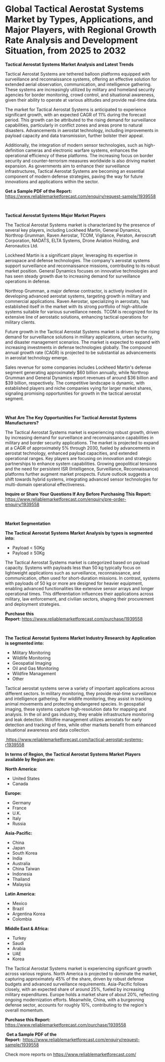 <p><h1>Global Tactical Aerostat Systems Market by Types, Applications, and Major Players, with Regional Growth Rate Analysis and Development Situation, from 2025 to 2032</h1></p><p><strong>Tactical Aerostat Systems Market Analysis and Latest Trends</strong></p>
<p><p>Tactical Aerostat Systems are tethered balloon platforms equipped with surveillance and reconnaissance systems, offering an effective solution for extended aerial observation, communication, and intelligence gathering. These systems are increasingly utilized by military and homeland security agencies for border monitoring, crowd control, and situational awareness, given their ability to operate at various altitudes and provide real-time data.</p><p>The market for Tactical Aerostat Systems is anticipated to experience significant growth, with an expected CAGR of 11% during the forecast period. This growth can be attributed to the rising demand for surveillance capabilities, particularly in conflict zones and areas prone to natural disasters. Advancements in aerostat technology, including improvements in payload capacity and data transmission, further bolster their appeal.</p><p>Additionally, the integration of modern sensor technologies, such as high-definition cameras and electronic warfare systems, enhances the operational efficiency of these platforms. The increasing focus on border security and counter-terrorism measures worldwide is also driving market expansion. As governments aim to enhance their surveillance infrastructures, Tactical Aerostat Systems are becoming an essential component of modern defense strategies, paving the way for future innovations and applications within the sector.</p></p>
<p><strong>Get a Sample PDF of the Report:&nbsp;</strong> <a href="https://www.reliablemarketforecast.com/enquiry/request-sample/1939558?utm_campaign=2255&utm_medium=2&utm_source=Github&utm_content=ia&utm_term=21022025&utm_id=tactical-aerostat-systems">https://www.reliablemarketforecast.com/enquiry/request-sample/1939558</a></p>
<p>&nbsp;</p>
<p><strong>Tactical Aerostat Systems Major Market Players</strong></p>
<p><p>The Tactical Aerostat Systems market is characterized by the presence of several key players, including Lockheed Martin, General Dynamics, Northrop Grumman, Raven Aerostar, TCOM, Vigilance, Peraton, Aeroscraft Corporation, NADATS, ELTA Systems, Drone Aviation Holding, and Aeronautics Ltd. </p><p>Lockheed Martin is a significant player, leveraging its expertise in aerospace and defense technologies. The company's aerostat systems support surveillance and reconnaissance missions, contributing to its robust market position. General Dynamics focuses on innovative technologies and has seen steady growth due to increasing demand for surveillance operations in defense. </p><p>Northrop Grumman, a major defense contractor, is actively involved in developing advanced aerostat systems, targeting growth in military and commercial applications. Raven Aerostar, specializing in aerostats, has established itself in the market with its strong portfolio of high-altitude systems suitable for various surveillance needs. TCOM is recognized for its extensive line of aerostatic solutions, enhancing tactical operations for military clients.</p><p>Future growth in the Tactical Aerostat Systems market is driven by the rising demand for surveillance solutions in military applications, urban security, and disaster management scenarios. The market is expected to expand with increasing investments in defense technologies globally. The compound annual growth rate (CAGR) is projected to be substantial as advancements in aerostat technology emerge.</p><p>Sales revenue for some companies includes Lockheed Martin's defense segment generating approximately $60 billion annually, while Northrop Grumman and General Dynamics report revenues of around $36 billion and $39 billion, respectively. The competitive landscape is dynamic, with established players and niche companies vying for larger market shares, signaling promising opportunities for growth in the tactical aerostat segment.</p></p>
<p>&nbsp;</p>
<p><strong>What Are The Key Opportunities For Tactical Aerostat Systems Manufacturers?</strong></p>
<p><p>The Tactical Aerostat Systems market is experiencing robust growth, driven by increasing demand for surveillance and reconnaissance capabilities in military and border security applications. The market is projected to expand at a CAGR of approximately 5% through 2030, fueled by advancements in aerostat technology, enhanced payload capacities, and extended operational ranges. Key players are focusing on innovation and strategic partnerships to enhance system capabilities. Growing geopolitical tensions and the need for persistent ISR (Intelligence, Surveillance, Reconnaissance) platforms further augment market prospects. Future outlook suggests a shift towards hybrid systems, integrating advanced sensor technologies for multi-domain operational effectiveness.</p></p>
<p><strong>Inquire or Share Your Questions If Any Before Purchasing This Report:</strong> <a href="https://www.reliablemarketforecast.com/enquiry/pre-order-enquiry/1939558?utm_campaign=2255&utm_medium=2&utm_source=Github&utm_content=ia&utm_term=21022025&utm_id=tactical-aerostat-systems">https://www.reliablemarketforecast.com/enquiry/pre-order-enquiry/1939558</a></p>
<p>&nbsp;</p>
<p><strong>Market Segmentation</strong></p>
<p><strong>The Tactical Aerostat Systems Market Analysis by types is segmented into:</strong></p>
<p><ul><li>Payload < 50Kg</li><li>Payload ≥ 50Kg</li></ul></p>
<p><p>The Tactical Aerostat Systems market is categorized based on payload capacity. Systems with payloads less than 50 kg typically focus on lightweight applications such as surveillance, reconnaissance, and communication, often used for short-duration missions. In contrast, systems with payloads of 50 kg or more are designed for heavier equipment, enabling advanced functionalities like extensive sensor arrays and longer operational times. This differentiation influences their applications across military, law enforcement, and civilian sectors, shaping their procurement and deployment strategies.</p></p>
<p><strong>Purchase this Report:&nbsp;</strong><a href="https://www.reliablemarketforecast.com/purchase/1939558?utm_campaign=2255&utm_medium=2&utm_source=Github&utm_content=ia&utm_term=21022025&utm_id=tactical-aerostat-systems">https://www.reliablemarketforecast.com/purchase/1939558</a></p>
<p>&nbsp;</p>
<p><strong>The Tactical Aerostat Systems Market Industry Research by Application is segmented into:</strong></p>
<p><ul><li>Military Monitoring</li><li>Wildlife Monitoring</li><li>Geospatial Imaging</li><li>Oil and Gas Monitoring</li><li>Wildfire Management</li><li>Other</li></ul></p>
<p><p>Tactical aerostat systems serve a variety of important applications across different sectors. In military monitoring, they provide real-time surveillance and intelligence gathering. For wildlife monitoring, they assist in tracking animal movements and protecting endangered species. In geospatial imaging, these systems capture high-resolution data for mapping and analysis. In the oil and gas industry, they enable infrastructure monitoring and leak detection. Wildfire management utilizes aerostats for early detection and tracking of fires, while other markets benefit from enhanced situational awareness and data collection.</p></p>
<p><a href="https://www.reliablemarketforecast.com/tactical-aerostat-systems-r1939558?utm_campaign=2255&utm_medium=2&utm_source=Github&utm_content=ia&utm_term=21022025&utm_id=tactical-aerostat-systems">&nbsp;https://www.reliablemarketforecast.com/tactical-aerostat-systems-r1939558</a></p>
<p><strong>In terms of Region, the Tactical Aerostat Systems Market Players available by Region are:</strong></p>
<p>
    <p> <strong> North America: </strong>
        <ul>
            <li>United States</li>
            <li>Canada</li>
        </ul>
        </p> 
    <p> <strong> Europe: </strong>
        <ul>
            <li>Germany</li>
            <li>France</li>
            <li>U.K.</li>
            <li>Italy</li>
            <li>Russia</li>
        </ul>
        </p> 
    <p> <strong> Asia-Pacific: </strong>
        <ul>
            <li>China</li>
            <li>Japan</li>
            <li>South Korea</li>
            <li>India</li>
            <li>Australia</li>
            <li>China Taiwan</li>
            <li>Indonesia</li>
            <li>Thailand</li>
            <li>Malaysia</li>
        </ul>
        </p> 
    <p> <strong> Latin America: </strong>
        <ul>
            <li>Mexico</li>
            <li>Brazil</li>
            <li>Argentina Korea</li>
            <li>Colombia</li>
        </ul>
        </p> 
    <p> <strong> Middle East & Africa: </strong>
        <ul>
            <li>Turkey</li>
            <li>Saudi</li>
            <li>Arabia</li>
            <li>UAE</li>
            <li>Korea</li>
        </ul>
    </p>
    </p>
<p><p>The Tactical Aerostat Systems market is experiencing significant growth across various regions. North America is projected to dominate the market, capturing approximately 45% of the share, driven by robust defense budgets and advanced surveillance requirements. Asia-Pacific follows closely, with an expected share of around 25%, fueled by increasing military expenditures. Europe holds a market share of about 20%, reflecting ongoing modernization efforts. Meanwhile, China, with a burgeoning defense sector, accounts for roughly 10%, contributing to the region's overall momentum.</p></p>
<p><strong>Purchase this Report: </strong><a href="https://www.reliablemarketforecast.com/purchase/1939558?utm_campaign=2255&utm_medium=2&utm_source=Github&utm_content=ia&utm_term=21022025&utm_id=tactical-aerostat-systems">https://www.reliablemarketforecast.com/purchase/1939558</a></p>
<p>&nbsp;<strong>Get a Sample PDF of the Report:&nbsp;&nbsp;</strong><a href="https://www.reliablemarketforecast.com/enquiry/request-sample/1939558?utm_campaign=2255&utm_medium=2&utm_source=Github&utm_content=ia&utm_term=21022025&utm_id=tactical-aerostat-systems">https://www.reliablemarketforecast.com/enquiry/request-sample/1939558</a></p>
<p><strong></strong></p>
<p>Check more reports on <a href="https://www.reliablemarketforecast.com/?utm_campaign=2255&utm_medium=2&utm_source=Github&utm_content=ia&utm_term=21022025&utm_id=tactical-aerostat-systems">https://www.reliablemarketforecast.com/</a></p>